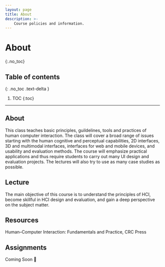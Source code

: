 ```yaml
---
layout: page
title: About
description: >-
    Course policies and information.
---
```


# About
{:.no_toc}

## Table of contents
{: .no_toc .text-delta }

1. TOC
{:toc}

---

## About

This class teaches basic principles, guildelines, tools and practices of human computer interaction. The class will cover a broad range of issues starting with the human cognitive and perceptual capabilities, 2D interfaces, 3D and multimodal interfaces, interfaces for web and mobile devices, and usability and evaluation methods. The course will emphasize practical applications and thus require students to carry out many UI design and evaluation projects. The lectures will also try to use as many case studies as possible.

## Lecture

The main objective of this course is to understand the principles of HCI, become skillful in HCI design and evaluation, and gain a deep perspective on the subject matter.

## Resources

Human–Computer Interaction: Fundamentals and Practice, CRC Press

## Assignments

Coming Soon 🤮